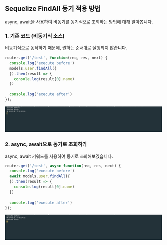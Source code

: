 Sequelize FindAll 동기 적용 방법
----------------------
async, await을 사용하여 비동기를 동기식으로 조회하는 방법에 대해 알아봅니다.

### 1. 기존 코드 (비동기식 소스)

비동기식으로 동작하기 때문에, 원하는 순서대로 실행되지 않습니다.

``` javascript
router.get('/test', function(req, res, next) {
  console.log('execute before')
  models.user.findAll({
  }).then(result => {
    console.log(result[0].name)
  })

  console.log('execute after')
});
```
![ex_screenshot](./assets//sequelize_findall_async.png)


### 2. async, await으로 동기로 조회하기

async, await 키워드를 사용하여 동기로 조회해보겠습니다.
``` javascript
router.get('/test', async function(req, res, next) {
  console.log('execute before')
  await models.user.findAll({
  }).then(result => {
    console.log(result[0].name)
  })

  console.log('execute after')
});
```
![ex_screenshot](./assets//sequelize_findall_sync.png)
